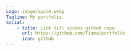 ```yaml
---
Logo: image/apple.webp
Tagline: My portfolio.
Social:
    - title: Link till sidans github repo.
      url: https://github.com/Tiqma/portfolio
      icon: github
---
```

